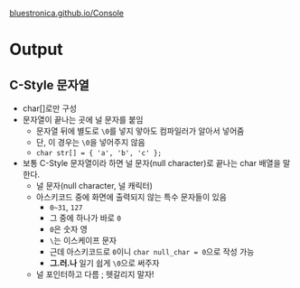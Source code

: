 [bluestronica.github.io/Console](https://bluestronica.github.io/C)

# Output

## C-Style 문자열
- char[]로만 구성
- 문자열이 끝나는 곳에 널 문자를 붙임
    - 문자열 뒤에 별도로 `\0`를 넣지 앟아도 컴파일러가 알아서 넣어줌
    - 단, 이 경우는 `\0`을 넣어주지 않음
    - `char str[] = { 'a', 'b', 'c' };`
- 보통 C-Style 문자열이라 하면 널 문자(null character)로 끝나는 char 배열을 말한다.
    - 널 문자(null character, 널 캐릭터)
    - 아스키코드 중에 화면에 출력되지 않는 특수 문자들이 있음
        - `0~31`, `127`
        - 그 중에 하나가 바로 `0`
        - `0`은 숫자 영
        - `\`는 이스케이프 문자
        - 근데 아스키코드로 `0`이니 `char null_char = 0`으로 작성 가능
        - **그.러.나** 일기 쉽게 `\0`으로 써주자
    - 널 포인터하고 다름 ; 헷갈리지 말자!

